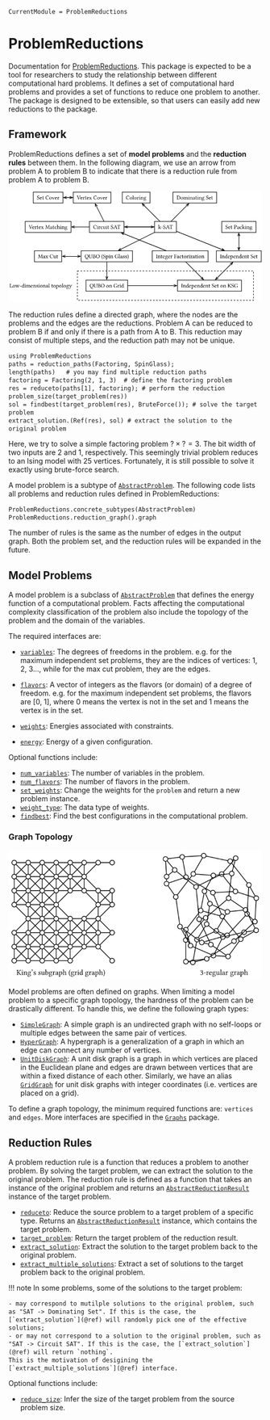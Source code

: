 ```@meta
CurrentModule = ProblemReductions
```

# ProblemReductions

Documentation for [ProblemReductions](https://github.com/GiggleLiu/ProblemReductions.jl).
This package is expected to be a tool for researchers to study the relationship between different computational hard problems. It defines a set of computational hard problems and provides a set of functions to reduce one problem to another. The package is designed to be extensible, so that users can easily add new reductions to the package.

## Framework

ProblemReductions defines a set of **model problems** and the **reduction rules** between them. In the following diagram, we use an arrow from problem A to problem B to indicate that there is a reduction rule from problem A to problem B.

![](./assets/reduction.svg)

The reduction rules define a directed graph, where the nodes are the problems and the edges are the reductions.
Problem A can be reduced to problem B if and only if there is a path from A to B.
This reduction may consist of multiple steps, and the reduction path may not be unique.

```@repl reduction_graph
using ProblemReductions
paths = reduction_paths(Factoring, SpinGlass);
length(paths)   # you may find multiple reduction paths
factoring = Factoring(2, 1, 3)  # define the factoring problem
res = reduceto(paths[1], factoring); # perform the reduction
problem_size(target_problem(res))
sol = findbest(target_problem(res), BruteForce()); # solve the target problem
extract_solution.(Ref(res), sol) # extract the solution to the original problem
```
Here, we try to solve a simple factoring problem $? \times ? = 3$.
The bit width of two inputs are 2 and 1, respectively.
This seemingly trivial problem reduces to an Ising model with 25 vertices.
Fortunately, it is still possible to solve it exactly using brute-force search.

A model problem is a subtype of [`AbstractProblem`](@ref). The following code lists all problems and reduction rules defined in ProblemReductions:
```@repl reduction_graph
ProblemReductions.concrete_subtypes(AbstractProblem)
ProblemReductions.reduction_graph().graph
```
The number of rules is the same as the number of edges in the output graph.
Both the problem set, and the reduction rules will be expanded in the future.

## Model Problems
A model problem is a subclass of [`AbstractProblem`](@ref) that defines the energy function of a computational problem.
Facts affecting the computational complexity classification of the problem also include the topology of the problem and the domain of the variables.

The required interfaces are:
- [`variables`](@ref): The degrees of freedoms in the problem.
    e.g. for the maximum independent set problems, they are the indices of vertices: 1, 2, 3...,
    while for the max cut problem, they are the edges.
- [`flavors`](@ref): A vector of integers as the flavors (or domain) of a degree of freedom.
    e.g. for the maximum independent set problems, the flavors are [0, 1], where 0 means the vertex is not in the set and 1 means the vertex is in the set.

- [`weights`](@ref): Energies associated with constraints.

- [`energy`](@ref): Energy of a given configuration.

Optional functions include:
- [`num_variables`](@ref): The number of variables in the problem.
- [`num_flavors`](@ref): The number of flavors in the problem.
- [`set_weights`](@ref): Change the weights for the `problem` and return a new problem instance.
- [`weight_type`](@ref): The data type of weights.
- [`findbest`](@ref): Find the best configurations in the computational problem.


### Graph Topology

![](./assets/graphtypes.svg)

Model problems are often defined on graphs. When limiting a model problem to a specific graph topology, the hardness of the problem can be drastically different.
To handle this, we define the following graph types:

- [`SimpleGraph`](https://juliagraphs.org/Graphs.jl/dev/core_functions/simplegraphs/#Graphs.SimpleGraphs.SimpleGraph): A simple graph is an undirected graph with no self-loops or multiple edges between the same pair of vertices.
- [`HyperGraph`](@ref): A hypergraph is a generalization of a graph in which an edge can connect any number of vertices.
- [`UnitDiskGraph`](@ref): A unit disk graph is a graph in which vertices are placed in the Euclidean plane and edges are drawn between vertices that are within a fixed distance of each other. Similarly, we have an alias [`GridGraph`](@ref) for unit disk graphs with integer coordinates (i.e. vertices are placed on a grid).

To define a graph topology, the minimum required functions are: `vertices` and `edges`. More interfaces are specified in the [`Graphs`](https://juliagraphs.org/Graphs.jl/dev/) package.


## Reduction Rules

A problem reduction rule is a function that reduces a problem to another problem. By solving the target problem, we can extract the solution to the original problem. The reduction rule is defined as a function that takes an instance of the original problem and returns an [`AbstractReductionResult`](@ref) instance of the target problem.

- [`reduceto`](@ref): Reduce the source problem to a target problem of a specific type. Returns an [`AbstractReductionResult`](@ref) instance, which contains the target problem.
- [`target_problem`](@ref): Return the target problem of the reduction result.
- [`extract_solution`](@ref): Extract the solution to the target problem back to the original problem.
- [`extract_multiple_solutions`](@ref): Extract a set of solutions to the target problem back to the original problem.

!!! note
    In some problems, some of the solutions to the target problem:

    - may correspond to mutilple solutions to the original problem, such as "SAT -> Dominating Set". If this is the case, the [`extract_solution`](@ref) will randomly pick one of the effective solutions; 
    - or may not correspond to a solution to the original problem, such as "SAT -> Circuit SAT". If this is the case, the [`extract_solution`](@ref) will return `nothing`.
    This is the motivation of desigining the [`extract_multiple_solutions`](@ref) interface.

Optional functions include:
- [`reduce_size`](@ref): Infer the size of the target problem from the source problem size.